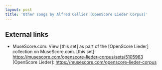 ```yaml
---
layout: post
title: 'Other songs by Alfred Cellier (OpenScore Lieder Corpus)'
---
```


## External links

- MuseScore.com: View [this set] as part of the [OpenScore Lieder] collection on MuseScore.com.
[this set]: https://musescore.com/openscore-lieder-corpus/sets/5105983
[OpenScore Lieder]: https://musescore.com/openscore-lieder-corpus
